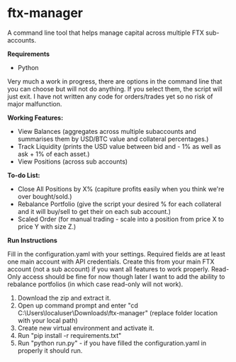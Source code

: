 # ftx-manager
A command line tool that helps manage capital across multiple FTX sub-accounts.

**Requirements**
 - Python


Very much a work in progress, there are options in the command line that you can choose but will not do anything.
If you select them, the script will just exit. I have not written any code for orders/trades yet so no risk of major malfunction.


**Working Features:**
  - View Balances (aggregates across multiple subaccounts and summarises them by USD/BTC value and collateral percentages.)
  - Track Liquidity (prints the USD value between bid and - 1% as well as ask + 1% of each asset.)
  - View Positions (across sub accounts)
  
**To-do List:**
  - Close All Positions by X% (capiture profits easily when you think we're over bought/sold.)
  - Rebalance Portfolio (give the script your desired % for each collateral and it will buy/sell to get their on each sub account.)
  - Scaled Order (for manual trading - scale into a position from price X to price Y with size Z.)
  
  
  
 **Run Instructions**
 
Fill in the configuration.yaml with your settings. Required fields are at least one main account with API credentials.
Create this from your main FTX account (not a sub account) if you want all features to work properly. Read-Only access should 
be fine for now though later I want to add the ability to rebalance portfolios (in which case read-only will not work).

1. Download the zip and extract it.
2. Open up command prompt and enter "cd C:\Users\localuser\Downloads\ftx-manager\" (replace folder location with your local path)
3. Create new virtual environment and activate it.
4. Run "pip install -r requirements.txt"
5. Run "python run.py" - if you have filled the configuration.yaml in properly it should run.

